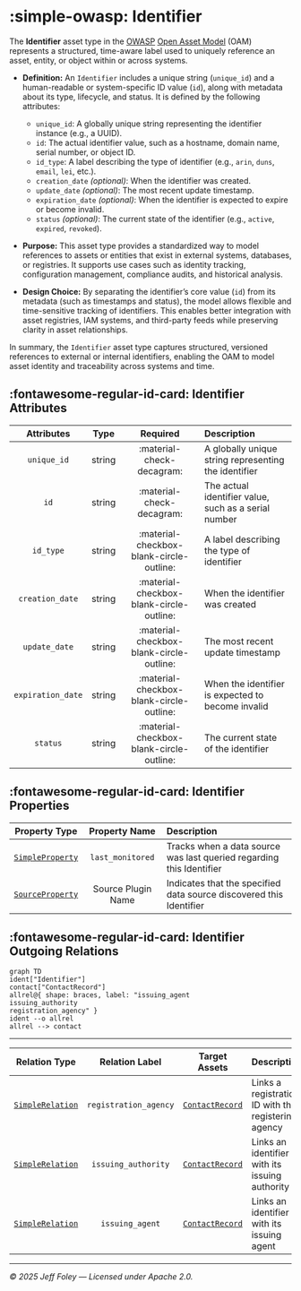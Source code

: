 # :simple-owasp: Identifier

The **Identifier** asset type in the [OWASP](https://owasp.org) [Open Asset Model](https://github.com/owasp-amass/open-asset-model) (OAM) represents a structured, time-aware label used to uniquely reference an asset, entity, or object within or across systems.

- **Definition:** An `Identifier` includes a unique string (`unique_id`) and a human-readable or system-specific ID value (`id`), along with metadata about its type, lifecycle, and status. It is defined by the following attributes:
  - `unique_id`: A globally unique string representing the identifier instance (e.g., a UUID).
  - `id`: The actual identifier value, such as a hostname, domain name, serial number, or object ID.
  - `id_type`: A label describing the type of identifier (e.g., `arin`, `duns`, `email`, `lei`, etc.).
  - `creation_date` *(optional)*: When the identifier was created.
  - `update_date` *(optional)*: The most recent update timestamp.
  - `expiration_date` *(optional)*: When the identifier is expected to expire or become invalid.
  - `status` *(optional)*: The current state of the identifier (e.g., `active`, `expired`, `revoked`).

- **Purpose:** This asset type provides a standardized way to model references to assets or entities that exist in external systems, databases, or registries. It supports use cases such as identity tracking, configuration management, compliance audits, and historical analysis.

- **Design Choice:** By separating the identifier’s core value (`id`) from its metadata (such as timestamps and status), the model allows flexible and time-sensitive tracking of identifiers. This enables better integration with asset registries, IAM systems, and third-party feeds while preserving clarity in asset relationships.

In summary, the `Identifier` asset type captures structured, versioned references to external or internal identifiers, enabling the OAM to model asset identity and traceability across systems and time.

## :fontawesome-regular-id-card: Identifier Attributes

| Attributes        | Type      | Required   | Description  |
| :---------------: | :-------: | :--------: | :----------- |
| `unique_id`       | string | :material-check-decagram: | A globally unique string representing the identifier |
| `id`              | string | :material-check-decagram: | The actual identifier value, such as a serial number |
| `id_type`         | string | :material-checkbox-blank-circle-outline: | A label describing the type of identifier |
| `creation_date`   | string | :material-checkbox-blank-circle-outline: | When the identifier was created |
| `update_date`     | string | :material-checkbox-blank-circle-outline: | The most recent update timestamp |
| `expiration_date` | string | :material-checkbox-blank-circle-outline: | When the identifier is expected to become invalid |
| `status`          | string | :material-checkbox-blank-circle-outline: | The current state of the identifier |

## :fontawesome-regular-id-card: Identifier Properties

| Property Type       | Property Name       | Description   |
| :-----------------: | :-----------------: | :------------ |
| [`SimpleProperty`](../properties/simple_property.md) | `last_monitored` | Tracks when a data source was last queried regarding this Identifier |
| [`SourceProperty`](../properties/source_property.md) | Source Plugin Name | Indicates that the specified data source discovered this Identifier |

## :fontawesome-regular-id-card: Identifier Outgoing Relations

```mermaid
graph TD
ident["Identifier"]
contact["ContactRecord"]
allrel@{ shape: braces, label: "issuing_agent
issuing_authority
registration_agency" }
ident --o allrel
allrel --> contact
```

---

| Relation Type       | Relation Label     | Target Assets    | Description   |
| :-----------------: | :----------------: | :--------------: | :------------ |
| [`SimpleRelation`](../relations/simple_relation.md) | `registration_agency` | [`ContactRecord`](./contact_record.md.md) | Links a registration ID with the registering agency |
| [`SimpleRelation`](../relations/simple_relation.md) | `issuing_authority` | [`ContactRecord`](./contact_record.md) | Links an identifier with its issuing authority |
| [`SimpleRelation`](../relations/simple_relation.md) | `issuing_agent` | [`ContactRecord`](./contact_record.md) | Links an identifier with its issuing agent |

---

*© 2025 Jeff Foley — Licensed under Apache 2.0.*